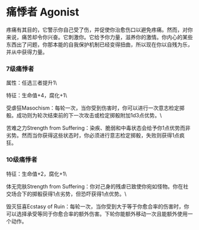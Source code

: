 # 痛悸者 Agonist

疼痛有其目的，它警示你自己受了伤，并促使你治愈伤口以避免疼痛。然而，对你来说，痛苦却令你兴奋。它刺激你。它给予你力量，滋养你的激情。你内心的某些东西出了问题，你那本能的自我保护机制已经变得扭曲，所以现在你以自残为乐，并从中获得力量。

### 7级痛悸者 

属性：任选三者提升1\

特征：生命值+4，腐化+1\

受虐狂Masochism：每轮一次，当你受到伤害时，你可以进行一次意志检定掷骰。成功则为轮次结束前的下一次攻击或检定掷骰附加1d3点优势。\

苦难之力Strength from
Suffering：染疾、脆弱和中毒状态会给予你1点优势而非劣势。然而当你获得这些状态时，你必须进行意志检定掷骰，失败则获得1点疯狂。

### 10级痛悸者 

特征：生命值+2，腐化+1\

体无完肤Strength from
Suffering：你对己身的残虐已致使你宛如怪物。你在社交场合下的掷骰获得1点劣势，但恐吓获得1点优势。\

毁灭狂喜Ecstasy of
Ruin：每轮一次，当你受到大于等于你愈合率的伤害时，你可以选择承受等同于你愈合率的额外伤害。下轮你能额外移动一次且能额外使用一个动作。
